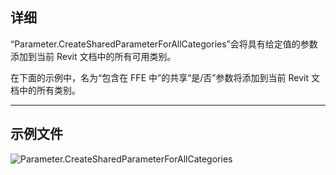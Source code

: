 ## 详细
“Parameter.CreateSharedParameterForAllCategories”会将具有给定值的参数添加到当前 Revit 文档中的所有可用类别。

在下面的示例中，名为“包含在 FFE 中”的共享“是/否”参数将添加到当前 Revit 文档中的所有类别。
___
## 示例文件

![Parameter.CreateSharedParameterForAllCategories](./Revit.Elements.Parameter.CreateSharedParameterForAllCategories_img.jpg)
